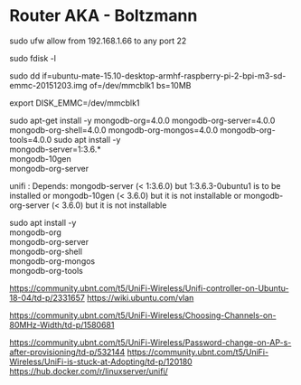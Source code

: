 # Router AKA - Boltzmann


sudo ufw allow from 192.168.1.66 to any port 22


sudo fdisk -l

sudo dd if=ubuntu-mate-15.10-desktop-armhf-raspberry-pi-2-bpi-m3-sd-emmc-20151203.img of=/dev/mmcblk1 bs=10MB


export DISK_EMMC=/dev/mmcblk1







sudo apt-get install -y mongodb-org=4.0.0 mongodb-org-server=4.0.0 mongodb-org-shell=4.0.0 mongodb-org-mongos=4.0.0 mongodb-org-tools=4.0.0
sudo apt install -y \
mongodb-server=1:3.6.* \
mongodb-10gen \
mongodb-org-server

 unifi : Depends: mongodb-server (< 1:3.6.0) but 1:3.6.3-0ubuntu1 is to be installed or
                  mongodb-10gen (< 3.6.0) but it is not installable or
                  mongodb-org-server (< 3.6.0) but it is not installable


sudo apt install -y \
mongodb-org \
mongodb-org-server \
mongodb-org-shell \
mongodb-org-mongos \
mongodb-org-tools 

https://community.ubnt.com/t5/UniFi-Wireless/Unifi-controller-on-Ubuntu-18-04/td-p/2331657
https://wiki.ubuntu.com/vlan


https://community.ubnt.com/t5/UniFi-Wireless/Choosing-Channels-on-80MHz-Width/td-p/1580681

https://community.ubnt.com/t5/UniFi-Wireless/Password-change-on-AP-s-after-provisioning/td-p/532144
https://community.ubnt.com/t5/UniFi-Wireless/UniFi-is-stuck-at-Adopting/td-p/120180
https://hub.docker.com/r/linuxserver/unifi/
